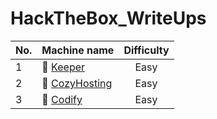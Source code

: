 # HackTheBox_WriteUps

| No.   | Machine name                                                                               |  Difficulty |
| ----- | ------------------------------------------------------------------------------------------ | :----------:|
| 1     | :green_book: [Keeper](../main/Keeper-room/Keeper-room.md)                                  | Easy        |
| 2     | :green_book: [CozyHosting](../main/CozyHosting-room/CozyHosting-room.md)                   | Easy        |
| 3     | :green_book: [Codify](../main/Codify-room/Codify-room.md)                                  | Easy        |
